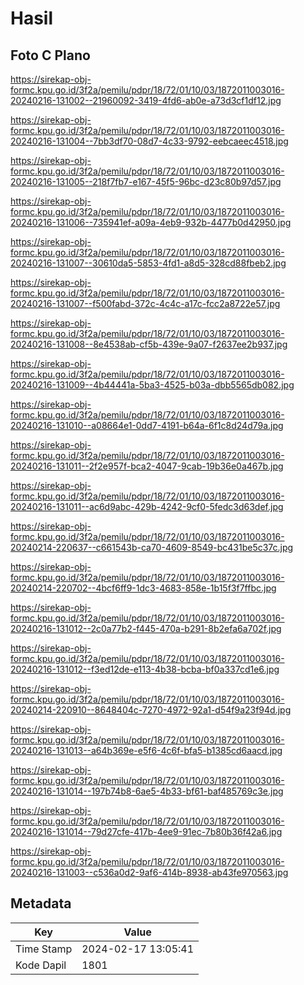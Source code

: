 # Hasil

## Foto C Plano

https://sirekap-obj-formc.kpu.go.id/3f2a/pemilu/pdpr/18/72/01/10/03/1872011003016-20240216-131002--21960092-3419-4fd6-ab0e-a73d3cf1df12.jpg

https://sirekap-obj-formc.kpu.go.id/3f2a/pemilu/pdpr/18/72/01/10/03/1872011003016-20240216-131004--7bb3df70-08d7-4c33-9792-eebcaeec4518.jpg

https://sirekap-obj-formc.kpu.go.id/3f2a/pemilu/pdpr/18/72/01/10/03/1872011003016-20240216-131005--218f7fb7-e167-45f5-96bc-d23c80b97d57.jpg

https://sirekap-obj-formc.kpu.go.id/3f2a/pemilu/pdpr/18/72/01/10/03/1872011003016-20240216-131006--735941ef-a09a-4eb9-932b-4477b0d42950.jpg

https://sirekap-obj-formc.kpu.go.id/3f2a/pemilu/pdpr/18/72/01/10/03/1872011003016-20240216-131007--30610da5-5853-4fd1-a8d5-328cd88fbeb2.jpg

https://sirekap-obj-formc.kpu.go.id/3f2a/pemilu/pdpr/18/72/01/10/03/1872011003016-20240216-131007--f500fabd-372c-4c4c-a17c-fcc2a8722e57.jpg

https://sirekap-obj-formc.kpu.go.id/3f2a/pemilu/pdpr/18/72/01/10/03/1872011003016-20240216-131008--8e4538ab-cf5b-439e-9a07-f2637ee2b937.jpg

https://sirekap-obj-formc.kpu.go.id/3f2a/pemilu/pdpr/18/72/01/10/03/1872011003016-20240216-131009--4b44441a-5ba3-4525-b03a-dbb5565db082.jpg

https://sirekap-obj-formc.kpu.go.id/3f2a/pemilu/pdpr/18/72/01/10/03/1872011003016-20240216-131010--a08664e1-0dd7-4191-b64a-6f1c8d24d79a.jpg

https://sirekap-obj-formc.kpu.go.id/3f2a/pemilu/pdpr/18/72/01/10/03/1872011003016-20240216-131011--2f2e957f-bca2-4047-9cab-19b36e0a467b.jpg

https://sirekap-obj-formc.kpu.go.id/3f2a/pemilu/pdpr/18/72/01/10/03/1872011003016-20240216-131011--ac6d9abc-429b-4242-9cf0-5fedc3d63def.jpg

https://sirekap-obj-formc.kpu.go.id/3f2a/pemilu/pdpr/18/72/01/10/03/1872011003016-20240214-220637--c661543b-ca70-4609-8549-bc431be5c37c.jpg

https://sirekap-obj-formc.kpu.go.id/3f2a/pemilu/pdpr/18/72/01/10/03/1872011003016-20240214-220702--4bcf6ff9-1dc3-4683-858e-1b15f3f7ffbc.jpg

https://sirekap-obj-formc.kpu.go.id/3f2a/pemilu/pdpr/18/72/01/10/03/1872011003016-20240216-131012--2c0a77b2-f445-470a-b291-8b2efa6a702f.jpg

https://sirekap-obj-formc.kpu.go.id/3f2a/pemilu/pdpr/18/72/01/10/03/1872011003016-20240216-131012--f3ed12de-e113-4b38-bcba-bf0a337cd1e6.jpg

https://sirekap-obj-formc.kpu.go.id/3f2a/pemilu/pdpr/18/72/01/10/03/1872011003016-20240214-220910--8648404c-7270-4972-92a1-d54f9a23f94d.jpg

https://sirekap-obj-formc.kpu.go.id/3f2a/pemilu/pdpr/18/72/01/10/03/1872011003016-20240216-131013--a64b369e-e5f6-4c6f-bfa5-b1385cd6aacd.jpg

https://sirekap-obj-formc.kpu.go.id/3f2a/pemilu/pdpr/18/72/01/10/03/1872011003016-20240216-131014--197b74b8-6ae5-4b33-bf61-baf485769c3e.jpg

https://sirekap-obj-formc.kpu.go.id/3f2a/pemilu/pdpr/18/72/01/10/03/1872011003016-20240216-131014--79d27cfe-417b-4ee9-91ec-7b80b36f42a6.jpg

https://sirekap-obj-formc.kpu.go.id/3f2a/pemilu/pdpr/18/72/01/10/03/1872011003016-20240216-131003--c536a0d2-9af6-414b-8938-ab43fe970563.jpg


## Metadata

| Key        | Value               |
| ---------- | ------------------- |
| Time Stamp | 2024-02-17 13:05:41 |
| Kode Dapil | 1801                |



